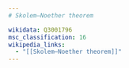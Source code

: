 ```yaml
---
# Skolem–Noether theorem

wikidata: Q3001796
msc_classification: 16
wikipedia_links:
  - "[[Skolem–Noether theorem]]"
---
```

